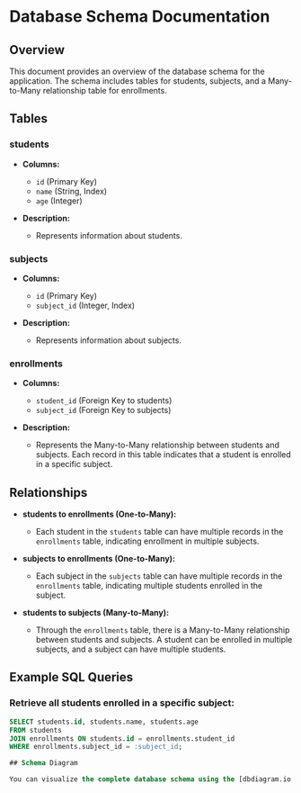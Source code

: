 
# Database Schema Documentation

## Overview

This document provides an overview of the database schema for the application. The schema includes tables for students, subjects, and a Many-to-Many relationship table for enrollments.

## Tables

### students

- **Columns:**
  - `id` (Primary Key)
  - `name` (String, Index)
  - `age` (Integer)

- **Description:**
  - Represents information about students.

### subjects

- **Columns:**
  - `id` (Primary Key)
  - `subject_id` (Integer, Index)

- **Description:**
  - Represents information about subjects.

### enrollments

- **Columns:**
  - `student_id` (Foreign Key to students)
  - `subject_id` (Foreign Key to subjects)

- **Description:**
  - Represents the Many-to-Many relationship between students and subjects. Each record in this table indicates that a student is enrolled in a specific subject.

## Relationships

- **students to enrollments (One-to-Many):**
  - Each student in the `students` table can have multiple records in the `enrollments` table, indicating enrollment in multiple subjects.

- **subjects to enrollments (One-to-Many):**
  - Each subject in the `subjects` table can have multiple records in the `enrollments` table, indicating multiple students enrolled in the subject.

- **students to subjects (Many-to-Many):**
  - Through the `enrollments` table, there is a Many-to-Many relationship between students and subjects. A student can be enrolled in multiple subjects, and a subject can have multiple students.

## Example SQL Queries

### Retrieve all students enrolled in a specific subject:

```sql
SELECT students.id, students.name, students.age
FROM students
JOIN enrollments ON students.id = enrollments.student_id
WHERE enrollments.subject_id = :subject_id;

## Schema Diagram

You can visualize the complete database schema using the [dbdiagram.io schema diagram](https://dbdiagram.io/d). Click on the link to explore the relationships between tables.


